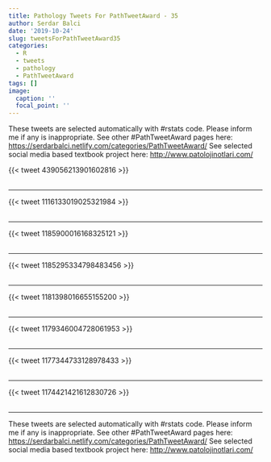 ```yaml
---
title: Pathology Tweets For PathTweetAward - 35
author: Serdar Balci
date: '2019-10-24'
slug: tweetsForPathTweetAward35
categories:
  - R
  - tweets
  - pathology
  - PathTweetAward
tags: []
image:
  caption: ''
  focal_point: ''
---
```



These tweets are selected automatically with #rstats code. Please inform me if any is inappropriate.
See other #PathTweetAward pages here: https://serdarbalci.netlify.com/categories/PathTweetAward/ 
See selected social media based textbook project here: http://www.patolojinotlari.com/

{{< tweet 439056213901602816 >}}
<br>
<br>
<hr>
{{< tweet 1116133019025321984 >}}
<br>
<br>
<hr>
{{< tweet 1185900016168325121 >}}
<br>
<br>
<hr>
{{< tweet 1185295334798483456 >}}
<br>
<br>
<hr>
{{< tweet 1181398016655155200 >}}
<br>
<br>
<hr>
{{< tweet 1179346004728061953 >}}
<br>
<br>
<hr>
{{< tweet 1177344733128978433 >}}
<br>
<br>
<hr>
{{< tweet 1174421421612830726 >}}
<br>
<br>
<hr>


These tweets are selected automatically with #rstats code. Please inform me if any is inappropriate.
See other #PathTweetAward pages here: https://serdarbalci.netlify.com/categories/PathTweetAward/ 
See selected social media based textbook project here: http://www.patolojinotlari.com/
